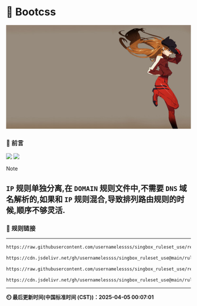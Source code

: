 
# 🧸 Bootcss
![](https://raw.githubusercontent.com/usernamelessss/picture-bed/main/images/202504042256831.jpg)
### 📣 前言
![](https://shields.io/badge/-移除重复规则-ff69b4) ![](https://shields.io/badge/-IP&nbsp;规则单独存放不与&nbsp;DOMAIN&nbsp;等混合-green)
> [!NOTE]
**`IP` 规则单独分离,在 `DOMAIN` 规则文件中,不需要 `DNS` 域名解析的,如果和 `IP` 规则混合,导致排列路由规则的时候,顺序不够灵活.**
---

###  🔗 规则链接
---

```url
https://raw.githubusercontent.com/usernamelessss/singbox_ruleset_use/refs/heads/main/rule/Bootcss/Bootcss_No_IP.json
```

```url
https://cdn.jsdelivr.net/gh/usernamelessss/singbox_ruleset_use@main/rule/Bootcss/Bootcss_No_IP.json
```

```url
https://raw.githubusercontent.com/usernamelessss/singbox_ruleset_use/refs/heads/main/rule/Bootcss/Bootcss_No_IP.srs
```

```url
https://cdn.jsdelivr.net/gh/usernamelessss/singbox_ruleset_use@main/rule/Bootcss/Bootcss_No_IP.srs
```

---
**⏲️ 最后更新时间(中国标准时间 (CST))：2025-04-05 00:07:01**